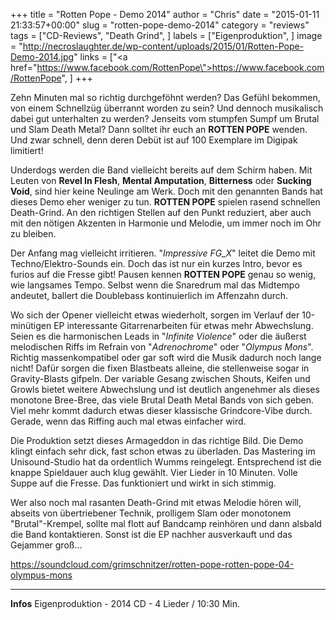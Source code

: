 +++
title = "Rotten Pope - Demo 2014"
author = "Chris"
date = "2015-01-11 21:33:57+00:00"
slug = "rotten-pope-demo-2014"
category = "reviews"
tags = ["CD-Reviews", "Death Grind", ]
labels = ["Eigenproduktion", ]
image = "http://necroslaughter.de/wp-content/uploads/2015/01/Rotten-Pope-Demo-2014.jpg"
links = ["<a href=\"https://www.facebook.com/RottenPope\">https://www.facebook.com/RottenPope</a>", ]
+++

Zehn Minuten mal so richtig durchgeföhnt werden? Das Gefühl bekommen, von einem Schnellzüg überrannt worden zu sein? Und dennoch musikalisch dabei gut unterhalten zu werden? Jenseits vom stumpfen Sumpf um Brutal und Slam Death Metal? Dann solltet ihr euch an **ROTTEN POPE** wenden. Und zwar schnell, denn deren Debüt ist auf 100 Exemplare im Digipak limitiert!

Underdogs werden die Band vielleicht bereits auf dem Schirm haben. Mit Leuten von **Revel In Flesh**, **Mental Amputation**, **Bitterness** oder **Sucking Void**, sind hier keine Neulinge am Werk. Doch mit den genannten Bands hat dieses Demo eher weniger zu tun. **ROTTEN POPE** spielen rasend schnellen Death-Grind. An den richtigen Stellen auf den Punkt reduziert, aber auch mit den nötigen Akzenten in Harmonie und Melodie, um immer noch im Ohr zu bleiben.

Der Anfang mag vielleicht irritieren. "_Impressive FG_X_" leitet die Demo mit Techno/Elektro-Sounds ein. Doch das ist nur ein kurzes Intro, bevor es furios auf die Fresse gibt! Pausen kennen **ROTTEN POPE** genau so wenig, wie langsames Tempo. Selbst wenn die Snaredrum mal das Midtempo andeutet, ballert die Doublebass kontinuierlich im Affenzahn durch.

Wo sich der Opener vielleicht etwas wiederholt, sorgen im Verlauf der 10-minütigen EP interessante Gitarrenarbeiten für etwas mehr Abwechslung. Seien es die harmonischen Leads in "_Infinite Violence_" oder die äußerst melodischen Riffs im Refrain von "_Adrenochrome_" oder "_Olympus Mons_". Richtig massenkompatibel oder gar soft wird die Musik dadurch noch lange nicht! Dafür sorgen die fixen Blastbeats alleine, die stellenweise sogar in Gravity-Blasts gifpeln.
Der variable Gesang zwischen Shouts, Keifen und Growls bietet weitere Abwechslung und ist deutlich angenehmer als dieses monotone Bree-Bree, das viele Brutal Death Metal Bands von sich geben. Viel mehr kommt dadurch etwas dieser klassische Grindcore-Vibe durch. Gerade, wenn das Riffing auch mal etwas einfacher wird.

Die Produktion setzt dieses Armageddon in das richtige Bild. Die Demo klingt einfach sehr dick, fast schon etwas zu überladen. Das Mastering im Unisound-Studio hat da ordentlich Wumms reingelegt. Entsprechend ist die knappe Spieldauer auch klug gewählt. Vier Lieder in 10 Minuten. Volle Suppe auf die Fresse. Das funktioniert und wirkt in sich stimmig.

Wer also noch mal rasanten Death-Grind mit etwas Melodie hören will, abseits von übertriebener Technik, prolligem Slam oder monotonem "Brutal"-Krempel, sollte mal flott auf Bandcamp reinhören und dann alsbald die Band kontaktieren. Sonst ist die EP nachher ausverkauft und das Gejammer groß...

https://soundcloud.com/grimschnitzer/rotten-pope-rotten-pope-04-olympus-mons



---
**Infos**
Eigenproduktion - 2014
CD - 4 Lieder / 10:30 Min.
